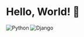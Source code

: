 # Hello, World! 👋
 ![Python](https://img.shields.io/badge/)
![Django](https://img.shields.io/badge/)
